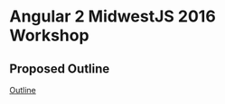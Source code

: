 # Angular 2 MidwestJS 2016 Workshop

## Proposed Outline

[Outline](https://github.com/jondejong/angular2-workshop/blob/outline/OUTLINE.md)


